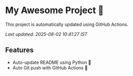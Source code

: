 # My Awesome Project 🚀

This project is automatically updated using GitHub Actions.

_Last updated: 2025-08-02 10:41:27 IST_

## Features
- Auto-update README using Python 🐍
- Auto Git push with GitHub Actions 🤖
